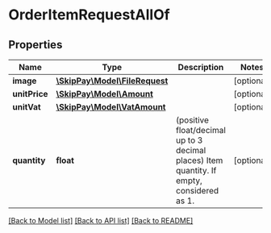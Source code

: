 # OrderItemRequestAllOf

## Properties

Name | Type | Description | Notes
------------ | ------------- | ------------- | -------------
**image** | [**\SkipPay\Model\FileRequest**](FileRequest.md) |  | [optional]
**unitPrice** | [**\SkipPay\Model\Amount**](Amount.md) |  | [optional]
**unitVat** | [**\SkipPay\Model\VatAmount**](VatAmount.md) |  | [optional]
**quantity** | **float** | (positive float/decimal up to 3 decimal places) Item quantity. If empty, considered as 1. | [optional]

[[Back to Model list]](../../README.md#models) [[Back to API list]](../../README.md#endpoints) [[Back to README]](../../README.md)
